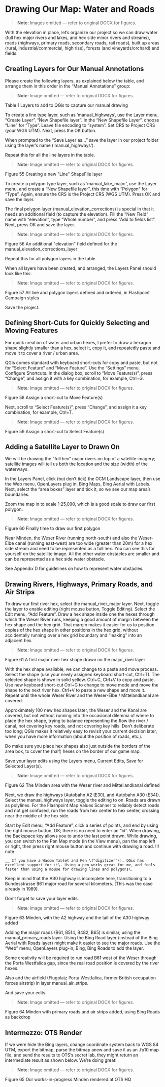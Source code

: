 # Drawing Our Map: Water and Roads

> **Note**: Images omitted — refer to original DOCX for figures.


With the elevation in place, let’s organize our project so we can draw water \(full hex major rivers and lakes, and hex side minor rivers and streams\), roads \(highways, primary roads, secondary roads, rail roads\), built up areas \(rural, industrial/commercial, high rise\), forests \(and vineyards/orchard\) and fields\. 

## Creating Layers for Our Manual Annotations

Please create the following layers, as explained below the table, and arrange them in this order in the “Manual Annotations” group:

> **Note**: Image omitted — refer to original DOCX for figures.



Table 1	Layers to add to QGis to capture our manual drawing

To create a line type layer, such as ‘manual\_highways’, use the Layer menu, “Create Layer”, “New Shapefile layer”\. In the “New Shapefile Layer”, choose “Line” for “Type”\. Leave file encoding to “system”\. Set CRS to Project CRS \(your WGS UTM\)\. Next, press the OK button\.

When prompted to the “Save Layer as\.\.\.” save the layer in our project folder using the layer’s name \(‘manual\_highways’\)\.

Repeat this for all the line layers in the table\.

> **Note**: Image omitted — refer to original DOCX for figures.



Figure 55	Creating a new "Line" ShapeFile layer

To create a polygon type layer, such as ‘manual\_lake\_major’, use the Layer menu, and create a “New Shapefile layer”, this time with “Polygon” for “Type”\. Again, ensure the CRS is the Project CRS \(WGS UTM\)\. Press OK and save the layer\.

The final polygon layer \(manual\_elevation\_corrections\) is special in that it needs an additional field \(to capture the elevation\)\. Fill the “New Field” name with “elevation”, type “Whole number”, and press “Add to fields list”\. Next, press OK and save the layer\.

> **Note**: Image omitted — refer to original DOCX for figures.



Figure 56	An additional "elevation" field defined for the manual\_elevation\_corrections\_layer

Repeat this for all polygon layers in the table\. 

When all layers have been created, and arranged, the Layers Panel should look like this:

> **Note**: Image omitted — refer to original DOCX for figures.



Figure 57	All line and polygon layers defined and ordered, in Flashpoint Campaign styles

Save the project\.

## Defining Short\-Cuts for Quickly Selecting and Moving Features

For quick creation of water and urban hexes, I prefer to draw a hexagon shape slightly smaller than a hex, select it, copy it, and repeatedly paste and move it to cover a river / urban area\. 

QGis comes standard with keyboard short\-cuts for copy and paste, but not for “Select Feature” and “Move Feature”\. Use the “Settings” menu, Configure Shortcuts\. In the dialog box, scroll to “Move Feature\(s\)”, press “Change”, and assign it with a key combination, for example, Ctrl\+G\.

> **Note**: Image omitted — refer to original DOCX for figures.



Figure 58	Assign a short\-cut to Move Feature\(s\)

Next, scroll to “Select Feature\(s\)”, press “Change”, and assign it a key combination, for example, Ctrl\+T\.

> **Note**: Image omitted — refer to original DOCX for figures.



Figure 59	Assign a short\-cut to Select Feature\(s\)

## Adding a Satellite Layer to Drawn On

We will be drawing the “full hex” major rivers on top of a satellite imagery; satellite images will tell us both the location and the size \(width\) of the waterways\.

In the Layers Panel, click \(but don’t tick\) the OCM Landscape layer, then use the Web menu, OpenLayers plug in, Bing Maps, Bing Aerial with Labels\. Next, select the “area boxes” layer and tick it, so we see our map area’s boundaries\.

Zoom the map in to scale 1:25,000, which is a good scale to draw our first polygon\.

> **Note**: Image omitted — refer to original DOCX for figures.



Figure 60	Finally time to draw our first polygon

Near Minden, the Weser River \(running north\-south\) and also the Weser\-Elbe canal \(running east\-west\) are too wide \(greater than 20m\) for a hex side stream and need to be represented as a full hex\. You can see this for yourself on the satellite image\. All the other water obstacles are smaller and can be represented as a hex side water obstacle\.

See Appendix D for guidelines on how to represent water obstacles\.

## Drawing Rivers, Highways, Primary Roads, and Air Strips

To draw our first river hex, select the manual\_river\_major layer\. Next, toggle the layer to enable editing \(right mouse button, Toggle Editing\)\. Select the Edit menu, “Add Feature”\. Draw a hex shape inside one the hexes through which the Weser River runs, keeping a good amount of margin between the hex shape and the hex grid\. That margin makes it easier for us to position copies of the hex shape in other positions in the hex grid, without accidentally running over a hex grid boundary and “leaking” into an adjacent hex\.

> **Note**: Image omitted — refer to original DOCX for figures.



Figure 61	A first major river hex shape drawn on the major\_river layer

With the hex shape available, we can change to a paste and move process\. Select the shape \(use your newly assigned keyboard short\-cut, Ctrl\+T\)\. The selected shape is shown in solid yellow\. Ctrl\+C, Ctrl\+V to copy and paste\. Use new keyboard short\-cut Ctrl\+G to change to move mode and move the shape to the next river hex\. Ctrl\+V to paste a new shape and move it\. Repeat until the whole Weser River and the Weser\-Elbe / Mittelandkanal are covered\.

Approximately 100 new hex shapes later, the Weser and the Kanal are covered, but not without running into the occasional dilemma of where to place the hex shape, trying to balance representing the flow the river / canal, not covering key roads, and not covering key hills\. Don’t deliberate too long; QGis makes it relatively easy to revisit your current decision later, when you have more information \(about the position of roads, etc\.\)\.

Do make sure you place hex shapes also just outside the borders of the area box, to cover the \(half\) hexes on the border of our game map\. 

Save your layer edits using the Layers menu, Current Edits, Save for Selected Layer\(s\)\.

> **Note**: Image omitted — refer to original DOCX for figures.



Figure 62	The Minden area with the Weser river and Mittellandkanal defined

Next, we draw the highways \(Autobahn A2 \(E30\), and Autobahn A30 \(E34\)\)\. Select the manual\_highways layer, toggle the editing to on\. Roads are drawn as polylines\. For the Flashpoint Map Values Scanner to reliably detect roads and not get confused, run the roads from hex center to hex center, crossing near the middle of the hex side\. 

Start by Edit menu, “Add Feature”, click a series of points, and end by using the right mouse button, OK; there is no need to enter an “id”\. When drawing, the Backspace key allows you to undo the last point drawn\. While drawing, you can switch to the Pan Map mode \(in the View menu\), pan the map left or right, then press right mouse button and continue with drawing a road\.
!!! note

    __ If you have a Wacom Tablet and Pen \(“digitizer”\), QGis has excellent support for it\. Using a pen works great for me, and feels faster than using a mouse for drawing lines and polygons\.


Keep in mind that the A30 highway is incomplete here, transitioning to a Bundesstrasse B61 major road for several kilometers\. \(This was the case already in 1989\)\.

Don’t forget to save your layer edits\.

> **Note**: Image omitted — refer to original DOCX for figures.



Figure 63	Minden, with the A2 highway and the tail of the A30 highway added

Adding the major roads \(B61, B514, B482, B65\) is similar, using the manual\_primary\_roads layer\. Using the Bing Road layer \(instead of the Bing Aerial with Roads layer\) might make it easier to see the major roads\. Use the “Web” menu, OpenLayers plug\-in, Bing, Bing Roads to add the layer\.

Some creativity will be required to run road B61 west of the Weser through the Porta Westfalica gap, since the real road position is covered by the river hexes\.

Also add the airfield \(Flugplatz Porta Westfalica, former British occupation forces airstrip\) in layer manual\_air\_strips\.

And save your edits\.

> **Note**: Image omitted — refer to original DOCX for figures.



Figure 64	Minden with primary roads and air strips added, using Bing Roads as backdrop

## Intermezzo: OTS Render

If we were hide the Bing layers, change coordinate system back to WGS 84 UTM, export the bitmap, parse the bitmap anew and save it as an \.fp10 map file, and send the results to OTS’s secret lab, they might return an intermediate result as shown below\. We’re doing great\!

> **Note**: Image omitted — refer to original DOCX for figures.



Figure 65	Our works\-in\-progress Minden rendered at OTS HQ

